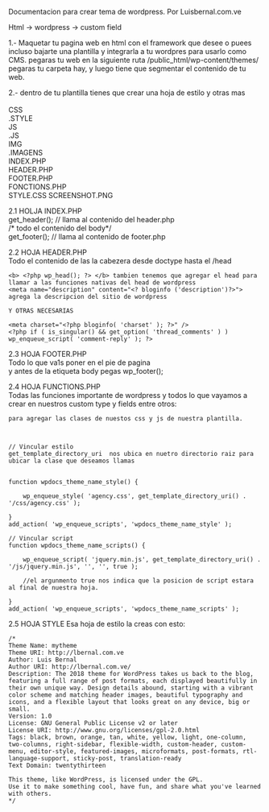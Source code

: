 Documentacion para crear tema de wordpress.
Por Luisbernal.com.ve

Html -> wordpress -> custom field

1.- Maquetar tu pagina web en html con el framework que desee o puees incluso bajarte una plantilla y integrarla a tu wordpres para usarlo como CMS.
	pegaras tu web en la siguiente ruta /public_html/wp-content/themes/ pegaras tu carpeta hay, y luego tiene que segmentar el contenido de tu web.

2.- dentro de tu plantilla tienes que crear una hoja de estilo 	y otras mas <BR>
<BR>
		CSS<BR>
			.STYLE<BR>
		JS<BR>
			.JS<BR>
		IMG<BR>
			.IMAGENS<BR>
		INDEX.PHP<BR>
		HEADER.PHP<BR>
		FOOTER.PHP<BR>
		FONCTIONS.PHP<BR>
		STYLE.CSS 
		SCREENSHOT.PNG



2.1 HOLJA INDEX.PHP	<br>
get_header(); // llama al contenido del header.php<br>
 /* todo el contenido del body*/<br>
get_footer(); // llama al contenido de footer.php<br>
	

2.2 HOJA HEADER.PHP<br>
	Todo el contenido de las la cabezera desde doctype hasta el /head <br>

	<b> <?php wp_head(); ?> </b> tambien tenemos que agregar el head para llamar a las funciones nativas del head de wordpress
	<meta name="description" content="<? bloginfo ('description')?>"> agrega la descripcion del sitio de wordpress

	Y OTRAS NECESARIAS

	<meta charset="<?php bloginfo( 'charset' ); ?>" />
	<?php if ( is_singular() && get_option( 'thread_comments' ) ) wp_enqueue_script( 'comment-reply' ); ?>

2.3 HOJA FOOTER.PHP<br>
	Todo lo que va1s  poner en el pie de pagina <br>
	y antes de la etiqueta body pegas wp_footer();

2.4 HOJA FUNCTIONS.PHP<br>
	Todas las funciones importante de wordpress y todos lo que vayamos a crear en nuestros custom type y fields entre otros:

	para agregar las clases de nuestos css y js de nuestra plantilla.



	// Vincular estilo 
	get_template_directory_uri  nos ubica en nuetro directorio raiz para ubicar la clase que deseamos llamas


	function wpdocs_theme_name_style() {

		wp_enqueue_style( 'agency.css', get_template_directory_uri() . '/css/agency.css' );

	}
	add_action( 'wp_enqueue_scripts', 'wpdocs_theme_name_style' );

	// Vincular script 
	function wpdocs_theme_name_scripts() {

		wp_enqueue_script( 'jquery.min.js', get_template_directory_uri() . '/js/jquery.min.js', '', '', true );	

		//el argunmento true nos indica que la posicion de script estara al final de nuestra hoja.

	}
	add_action( 'wp_enqueue_scripts', 'wpdocs_theme_name_scripts' );





















2.5 HOJA STYLE
	Esa hoja de estilo la creas con esto:

	/*
	Theme Name: mytheme
	Theme URI: http://lbernal.com.ve
	Author: Luis Bernal
	Author URI: http://lbernal.com.ve/
	Description: The 2018 theme for WordPress takes us back to the blog, featuring a full range of post formats, each displayed beautifully in their own unique way. Design details abound, starting with a vibrant color scheme and matching header images, beautiful typography and icons, and a flexible layout that looks great on any device, big or small.
	Version: 1.0
	License: GNU General Public License v2 or later
	License URI: http://www.gnu.org/licenses/gpl-2.0.html
	Tags: black, brown, orange, tan, white, yellow, light, one-column, two-columns, right-sidebar, flexible-width, custom-header, custom-menu, editor-style, featured-images, microformats, post-formats, rtl-language-support, sticky-post, translation-ready
	Text Domain: twentythirteen

	This theme, like WordPress, is licensed under the GPL.
	Use it to make something cool, have fun, and share what you've learned with others.
	*/


